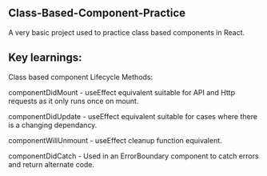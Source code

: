 ## Class-Based-Component-Practice

A very basic project used to practice class based components in React.

## Key learnings:

Class based component Lifecycle Methods:

componentDidMount - useEffect equivalent suitable for API and Http requests as it only runs once on mount.

componentDidUpdate - useEffect equivalent suitable for cases where there is a changing dependancy.

componentWillUnmount - useEffect cleanup function equivalent.

componentDidCatch - Used in an ErrorBoundary component to catch errors and return alternate code.

